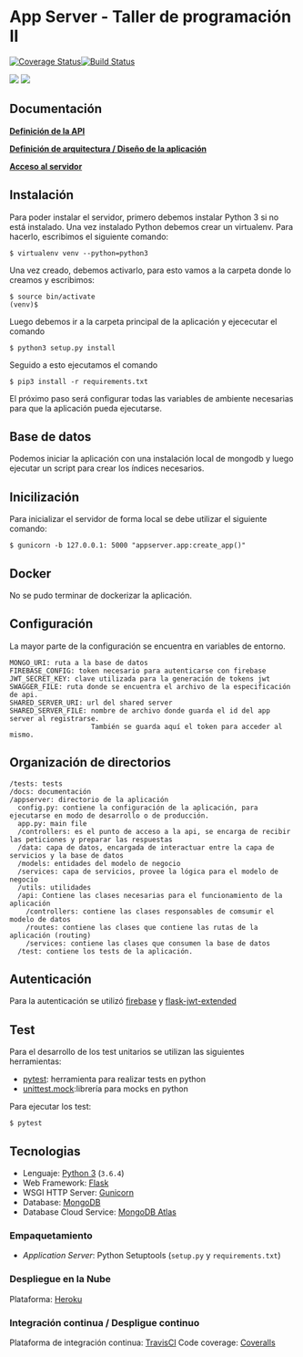 # App Server - Taller de programación II
[![Coverage Status](https://coveralls.io/repos/github/lucashemmingsen/AppServer-Taller2/badge.svg?branch=master)](https://coveralls.io/github/lucashemmingsen/AppServer-Taller2?branch=master)[![Build Status](https://travis-ci.com/lucashemmingsen/AppServer-Taller2.svg?branch=master)](https://travis-ci.com/lucashemmingsen/AppServer-Taller2)


![](https://sourcedexter.com/wp-content/uploads/2017/09/flask-python.png)
![](https://logosvector.net/wp-content/uploads/2015/10/mongodb-logo-vector-download.jpg)


## Documentación

**[Definición de la API](https://app-server-taller2.herokuapp.com/apidocs/)**

**[Definición de arquitectura / Diseño de la aplicación](https://github.com/DamiCassinotti/SharedServer-Taller2/blob/master/api/documentacion.yaml)**

**[Acceso al servidor](http://app-server-taller2.herokuapp.com/)**

## Instalación
Para poder instalar el servidor, primero debemos instalar Python 3 si no está instalado.
Una vez instalado Python debemos crear un virtualenv. Para hacerlo, escribimos el siguiente comando:

```
$ virtualenv venv --python=python3
```

Una vez creado, debemos activarlo, para esto vamos a la carpeta donde lo creamos y escribimos:

```
$ source bin/activate
(venv)$
```

Luego debemos ir a la carpeta principal de la aplicación y ejececutar el comando

```
$ python3 setup.py install
```

Seguido a esto ejecutamos el comando

```
$ pip3 install -r requirements.txt
```

El próximo paso será configurar todas las variables de ambiente necesarias para que la aplicación pueda ejecutarse.


## Base de datos
Podemos iniciar la aplicación con una instalación local de mongodb y luego ejecutar un script para crear los índices necesarios.


## Inicilización
Para inicializar el servidor de forma local se debe utilizar el siguiente comando:

```
$ gunicorn -b 127.0.0.1: 5000 "appserver.app:create_app()"
```

## Docker
No se pudo terminar de dockerizar la aplicación.


## Configuración
La mayor parte de la configuración se encuentra en variables de entorno.
```
MONGO_URI: ruta a la base de datos
FIREBASE_CONFIG: token necesario para autenticarse con firebase
JWT_SECRET_KEY: clave utilizada para la generación de tokens jwt
SWAGGER_FILE: ruta donde se encuentra el archivo de la especificación de api.
SHARED_SERVER_URI: url del shared server
SHARED_SERVER_FILE: nombre de archivo donde guarda el id del app server al registrarse. 
                    También se guarda aquí el token para acceder al mismo.
```

## Organización de directorios

```
/tests: tests
/docs: documentación
/appserver: directorio de la aplicación
  config.py: contiene la configuración de la aplicación, para ejecutarse en modo de desarrollo o de producción.
  app.py: main file
  /controllers: es el punto de acceso a la api, se encarga de recibir las peticiones y preparar las respuestas
  /data: capa de datos, encargada de interactuar entre la capa de servicios y la base de datos
  /models: entidades del modelo de negocio
  /services: capa de servicios, provee la lógica para el modelo de negocio
  /utils: utilidades
  /api: Contiene las clases necesarias para el funcionamiento de la aplicación
    /controllers: contiene las clases responsables de comsumir el modelo de datos
    /routes: contiene las clases que contiene las rutas de la aplicación (routing)
	/services: contiene las clases que consumen la base de datos
  /test: contiene los tests de la aplicación.
```

## Autenticación
Para la autenticación se utilizó [firebase](http://firebase.google.com/) y [flask-jwt-extended](https://github.com/vimalloc/flask-jwt-extended)

## Test
Para el desarrollo de los test unitarios se utilizan las siguientes herramientas:
 * [pytest](https://github.com/pytest-dev/pytest/): herramienta para realizar tests en python
 * [unittest.mock](https://github.com/python/cpython/blob/3.7/Lib/unittest/mock.py):librería para mocks en python

Para ejecutar los test:
```
$ pytest
```

## Tecnologias

* Lenguaje: [Python 3](https://www.python.org/) (`3.6.4`)
* Web Framework: [Flask](http://flask.pocoo.org/)
* WSGI HTTP Server: [Gunicorn](http://gunicorn.org/)
* Database: [MongoDB](https://www.mongodb.com/)  
* Database Cloud Service: [MongoDB Atlas](https://www.mongodb.com/cloud/atlas)


### Empaquetamiento


* _Application Server_: Python Setuptools (`setup.py` y `requirements.txt`)


### Despliegue en la Nube

Plataforma: [Heroku](https://www.heroku.com//)


### Integración continua / Despligue continuo

Plataforma de integración continua: [TravisCI](https://travis-ci.org/)
Code coverage: [Coveralls](https://coveralls.io/)


